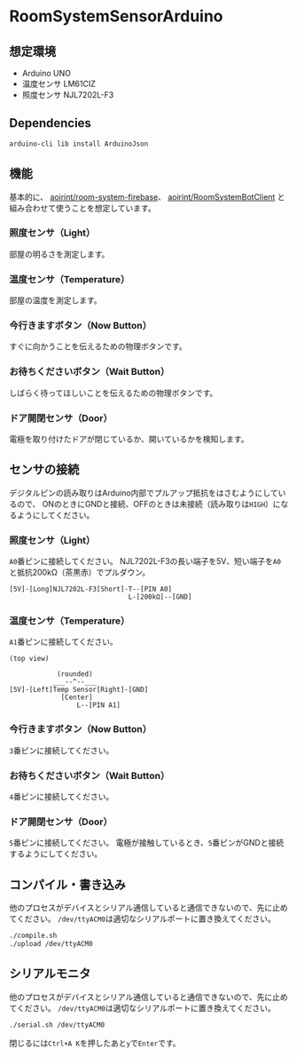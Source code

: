 # RoomSystemSensorArduino

## 想定環境
- Arduino UNO
- 温度センサ LM61CIZ
- 照度センサ NJL7202L-F3

## Dependencies
```bash
arduino-cli lib install ArduinoJson
```

## 機能

基本的に、
[aoirint/room-system-firebase](https://github.com/aoirint/room-system-firebase)、
[aoirint/RoomSystemBotClient](https://github.com/aoirint/RoomSystemBotClient)
と組み合わせて使うことを想定しています。


### 照度センサ（Light）
部屋の明るさを測定します。

### 温度センサ（Temperature）
部屋の温度を測定します。

### 今行きますボタン（Now Button）
すぐに向かうことを伝えるための物理ボタンです。

### お待ちくださいボタン（Wait Button）
しばらく待ってほしいことを伝えるための物理ボタンです。

### ドア開閉センサ（Door）
電極を取り付けたドアが閉じているか、開いているかを検知します。


## センサの接続
デジタルピンの読み取りはArduino内部でプルアップ抵抗をはさむようにしているので、
ONのときにGNDと接続、OFFのときは未接続（読み取りは`HIGH`）になるようにしてください。

### 照度センサ（Light）
`A0`番ピンに接続してください。
NJL7202L-F3の長い端子を5V、短い端子を`A0`と抵抗200kΩ（茶黒赤）でプルダウン。

```
[5V]-[Long]NJL7202L-F3[Short]-T--[PIN A0]
                              L-[200kΩ]--[GND]
```

### 温度センサ（Temperature）
`A1`番ピンに接続してください。

```
(top view)

            (rounded)
           ___--^--___
[5V]-[Left]Temp Sensor[Right]-[GND]
             [Center]
                 L--[PIN A1]
```

### 今行きますボタン（Now Button）
`3`番ピンに接続してください。

### お待ちくださいボタン（Wait Button）
`4`番ピンに接続してください。

### ドア開閉センサ（Door）
`5`番ピンに接続してください。
電極が接触しているとき、`5`番ピンがGNDと接続するようにしてください。


## コンパイル・書き込み
他のプロセスがデバイスとシリアル通信していると通信できないので、先に止めてください。
`/dev/ttyACM0`は適切なシリアルポートに置き換えてください。

```bash
./compile.sh
./upload /dev/ttyACM0
```

## シリアルモニタ
他のプロセスがデバイスとシリアル通信していると通信できないので、先に止めてください。
`/dev/ttyACM0`は適切なシリアルポートに置き換えてください。

```bash
./serial.sh /dev/ttyACM0
```

閉じるには`Ctrl+A K`を押したあと`y`で`Enter`です。
